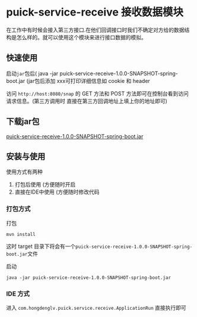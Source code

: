 # puick-service-receive 接收数据模块

在工作中有时候会接入第三方接口.在他们回调接口时我们不确定对方给的数据结构是怎么样的。就可以使用这个模块来进行接口数据的模拟。

## 快速使用

启动`jar`包后( java -jar puick-service-receive-1.0.0-SNAPSHOT-spring-boot.jar (jar包后添加 xxx可打印详细信息如 cookie 和 header 

访问 `http://host:8080/snap` 的 GET 方法和 POST 方法即可在控制台看到访问请求信息。(第三方调用时 直接在第三方回调地址上填上你的地址即可)

## 下载jar包

[puick-service-receive-1.0.0-SNAPSHOT-spring-boot.jar](file/puick-service-receive-1.0.0-SNAPSHOT-spring-boot.jar)

## 安装与使用

使用方式有两种

1. 打包后使用 (方便随时开启
2. 直接在IDE中使用 (方便随时修改代码

### 打包方式

打包

```shell
mvn install
```

这时 target 目录下将会有一个`puick-service-receive-1.0.0-SNAPSHOT-spring-boot.jar`文件

启动

```shell
java -jar puick-service-receive-1.0.0-SNAPSHOT-spring-boot.jar 
```

### IDE 方式

进入
`com.hongdenglv.puick.service.receive.ApplicationRun`
直接执行即可
